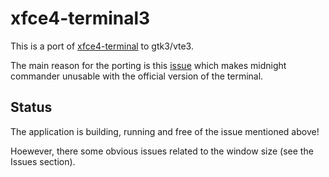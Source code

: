 # xfce4-terminal3
This is a port of [xfce4-terminal](http://docs.xfce.org/apps/terminal/start) to gtk3/vte3.

The main reason for the porting is this [issue](https://github.com/MidnightCommander/mc/issues/103)
which makes midnight commander unusable with the official version of the terminal.

## Status
The application is building, running and free of the issue mentioned above!

Hoewever, there some obvious issues related to the window size (see the Issues section).

